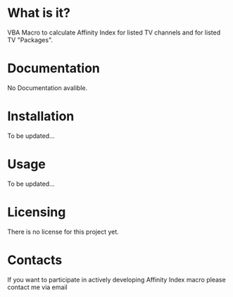# What is it?
VBA Macro to calculate Affinity Index for listed TV channels and for listed TV "Packages".

# Documentation

No Documentation avalible.

# Installation

To be updated...
  
# Usage

To be updated...
  
# Licensing

There is no license for this project yet.
  
# Contacts

If you want to participate in actively developing Affinity Index macro please contact me via email
